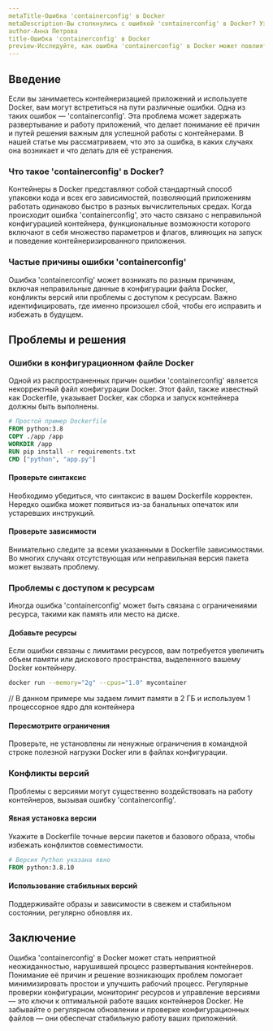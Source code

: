 ```yaml
---
metaTitle-Ошибка 'containerconfig' в Docker
metaDescription-Вы столкнулись с ошибкой 'containerconfig' в Docker? Узнайте, как она возникает и как её исправить, анализируя причины и предлагаемые решения
author-Анна Петрова
title-Ошибка 'containerconfig' в Docker
preview-Исследуйте, как ошибка 'containerconfig' в Docker может повлиять на ваши контейнеры. Узнайте о её причинах и способах устранения, чтобы избежать сбоев в работе
---
```


## Введение

Если вы занимаетесь контейнеризацией приложений и используете Docker, вам могут встретиться на пути различные ошибки. Одна из таких ошибок — 'containerconfig'. Эта проблема может задержать развертывание и работу приложений, что делает понимание её причин и путей решения важным для успешной работы с контейнерами. В нашей статье мы рассматриваем, что это за ошибка, в каких случаях она возникает и что делать для её устранения.

### Что такое 'containerconfig' в Docker?

Контейнеры в Docker представляют собой стандартный способ упаковки кода и всех его зависимостей, позволяющий приложениям работать одинаково быстро в разных вычислительных средах. Когда происходит ошибка 'containerconfig', это часто связано с неправильной конфигурацией контейнера, функциональные возможности которого включают в себя множество параметров и флагов, влияющих на запуск и поведение контейнеризированного приложения.

### Частые причины ошибки 'containerconfig'

Ошибка 'containerconfig' может возникать по разным причинам, включая неправильные данные в конфигурации файла Docker, конфликты версий или проблемы с доступом к ресурсам. Важно идентифицировать, где именно произошел сбой, чтобы его исправить и избежать в будущем.

## Проблемы и решения

### Ошибки в конфигурационном файле Docker

Одной из распространенных причин ошибки 'containerconfig' является некорректный файл конфигурации Docker. Этот файл, также известный как Dockerfile, указывает Docker, как сборка и запуск контейнера должны быть выполнены.

```Dockerfile
# Простой пример Dockerfile
FROM python:3.8
COPY ./app /app
WORKDIR /app
RUN pip install -r requirements.txt
CMD ["python", "app.py"]
```

#### Проверьте синтаксис

Необходимо убедиться, что синтаксис в вашем Dockerfile корректен. Нередко ошибка может появиться из-за банальных опечаток или устаревших инструкций.

#### Проверьте зависимости

Внимательно следите за всеми указанными в Dockerfile зависимостями. Во многих случаях отсутствующая или неправильная версия пакета может вызвать проблему.

### Проблемы с доступом к ресурсам

Иногда ошибка 'containerconfig' может быть связана с ограничениями ресурса, такими как память или место на диске.

#### Добавьте ресурсы

Если ошибки связаны с лимитами ресурсов, вам потребуется увеличить объем памяти или дискового пространства, выделенного вашему Docker контейнеру.

```bash
docker run --memory="2g" --cpus="1.0" mycontainer
```

// В данном примере мы задаем лимит памяти в 2 ГБ и используем 1 процессорное ядро для контейнера

#### Пересмотрите ограничения

Проверьте, не установлены ли ненужные ограничения в командной строке полезной нагрузки Docker или в файлах конфигурации.

### Конфликты версий

Проблемы с версиями могут существенно воздействовать на работу контейнеров, вызывая ошибку 'containerconfig'.

#### Явная установка версии

Укажите в Dockerfile точные версии пакетов и базового образа, чтобы избежать конфликтов совместимости.

```Dockerfile
# Версия Python указана явно
FROM python:3.8.10
```

#### Использование стабильных версий

Поддерживайте образы и зависимости в свежем и стабильном состоянии, регулярно обновляя их.

## Заключение

Ошибка 'containerconfig' в Docker может стать неприятной неожиданностью, нарушившей процесс развертывания контейнеров. Понимание её причин и решение возникающих проблем помогает минимизировать простои и улучшить рабочий процесс. Регулярные проверки конфигурации, мониторинг ресурсов и управление версиями — это ключи к оптимальной работе ваших контейнеров Docker. Не забывайте о регулярном обновлении и проверке конфигурационных файлов — они обеспечат стабильную работу ваших приложений.
